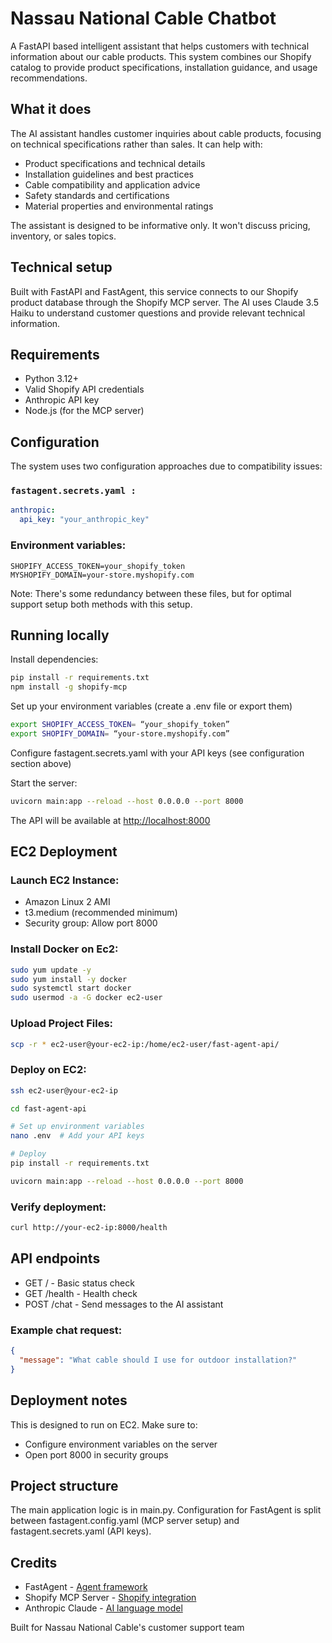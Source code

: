 # Nassau National Cable Chatbot

A FastAPI based intelligent assistant that helps customers with technical information about our cable products. This system combines our Shopify catalog to provide product specifications, installation guidance, and usage recommendations.

## What it does

The AI assistant handles customer inquiries about cable products, focusing on technical specifications rather than sales. It can help with:  
- Product specifications and technical details  
- Installation guidelines and best practices  
- Cable compatibility and application advice  
- Safety standards and certifications  
- Material properties and environmental ratings  

The assistant is designed to be informative only. It won't discuss pricing, inventory, or sales topics.

## Technical setup

Built with FastAPI and FastAgent, this service connects to our Shopify product database through the Shopify MCP server. The AI uses Claude 3.5 Haiku to understand customer questions and provide relevant technical information.

## Requirements

- Python 3.12+  
- Valid Shopify API credentials  
- Anthropic API key  
- Node.js (for the MCP server)  

## Configuration

The system uses two configuration approaches due to compatibility issues:  

### `fastagent.secrets.yaml :`
```yaml
anthropic:
  api_key: "your_anthropic_key"
````

### Environment variables:

```env
SHOPIFY_ACCESS_TOKEN=your_shopify_token
MYSHOPIFY_DOMAIN=your-store.myshopify.com  
```

Note: There's some redundancy between these files, but for optimal support setup both methods with this setup.

## Running locally

Install dependencies:

```bash
pip install -r requirements.txt
npm install -g shopify-mcp
```

Set up your environment variables (create a .env file or export them)

```bash
export SHOPIFY_ACCESS_TOKEN= “your_shopify_token”
export SHOPIFY_DOMAIN= “your-store.myshopify.com”
```

Configure fastagent.secrets.yaml with your API keys (see configuration section above)

Start the server:

```bash
uvicorn main:app --reload --host 0.0.0.0 --port 8000
```

The API will be available at [http://localhost:8000](http://localhost:8000)

## EC2 Deployment

### Launch EC2 Instance:

* Amazon Linux 2 AMI
* t3.medium (recommended minimum)
* Security group: Allow port 8000

### Install Docker on Ec2:

```bash
sudo yum update -y 
sudo yum install -y docker 
sudo systemctl start docker 
sudo usermod -a -G docker ec2-user
```

### Upload Project Files:

```bash
scp -r * ec2-user@your-ec2-ip:/home/ec2-user/fast-agent-api/
```

### Deploy on EC2:

```bash
ssh ec2-user@your-ec2-ip 

cd fast-agent-api 

# Set up environment variables
nano .env  # Add your API keys 

# Deploy 
pip install -r requirements.txt

uvicorn main:app --reload --host 0.0.0.0 --port 8000
```

### Verify deployment:

```bash
curl http://your-ec2-ip:8000/health
```

## API endpoints

* GET / - Basic status check
* GET /health - Health check
* POST /chat - Send messages to the AI assistant

### Example chat request:

```json
{
  "message": "What cable should I use for outdoor installation?"
}
```

## Deployment notes

This is designed to run on EC2. Make sure to:

* Configure environment variables on the server
* Open port 8000 in security groups

## Project structure

The main application logic is in main.py. Configuration for FastAgent is split between fastagent.config.yaml (MCP server setup) and fastagent.secrets.yaml (API keys).

## Credits

* FastAgent - [Agent framework](https://github.com/evalstate/fast-agent)
* Shopify MCP Server - [Shopify integration](https://github.com/asaricorp/mcp-shopify)
* Anthropic Claude - [AI language model](https://claude.ai/)

Built for Nassau National Cable's customer support team
